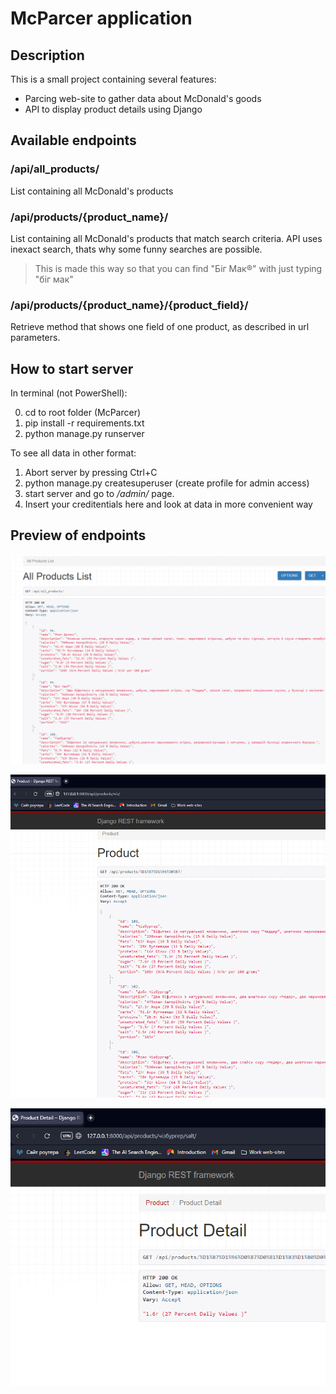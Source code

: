 # McParcer application
## Description
This is a small project containing several features:

* Parcing web-site to gather data about McDonald's goods
* API to display product details using Django

## Available endpoints
### /api/all\_products/
List containing all McDonald's products
### /api/products/{product\_name}/
List containing all McDonald's products that match search criteria. API uses inexact search, thats why some funny searches are possible.
> This is made this way so that you can find "Біг Мак®" with just typing "біг мак"
### /api/products/{product\_name}/{product\_field}/
Retrieve method that shows one field of one product, as described in url parameters.
## How to start server
In terminal (not PowerShell):

0. cd to root folder (McParcer)
1. pip install -r requirements.txt 
2. python manage.py runserver

To see all data in other format:

1. Abort server by pressing Ctrl+C
2. python manage.py createsuperuser (create profile for admin access)
3. start server and go to _/admin/_ page.
4. Insert your creditentials here and look at data in more convenient way

## Preview of endpoints


![all_products](https://github.com/Vadim1707/McParcer/blob/master/media/all_products.png)

![all_products](https://github.com/Vadim1707/McParcer/blob/master/media/products_cheese.png)

![all_products](https://github.com/Vadim1707/McParcer/blob/master/media/cheeseburger_salt.png)